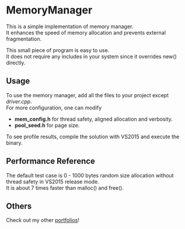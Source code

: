 # MemoryManager

This is a simple implementation of memory manager.  
It enhances the speed of memory allocation and prevents external fragmentation.

This small piece of program is easy to use.  
It does not require any includes in your system since it overrides new() directly. 

## Usage

To use the memory manager, add all the files to your project except *driver.cpp*.  
For more configuration, one can modify 
* **mem_config.h** for thread safety, aligned allocation and verbosity.
* **pool_seed.h** for page size.

To see profile results, compile the solution with VS2015 and execute the binary.

## Performance Reference

The default test case is 0 - 1000 bytes random size allocation without thread safety in VS2015 release mode.  
It is about 7 times faster than malloc() and free().
   
## Others

Check out my other [portfolios](http://seanshih.com/)!


